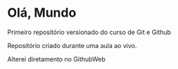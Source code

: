 # Olá, Mundo
 Primeiro repositório versionado do curso de Git e Github

 Repositório criado durante uma aula ao vivo.

Alterei diretamento no GithubWeb
